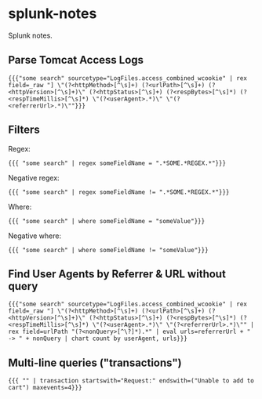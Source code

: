 # splunk-notes
Splunk notes.

## Parse Tomcat Access Logs

```
{{{"some search" sourcetype="LogFiles.access_combined_wcookie" | rex field=_raw "] \"(?<httpMethod>[^\s]+) (?<urlPath>[^\s]+) (?<httpVersion>[^\s]+)\" (?<httpStatus>[^\s]+) (?<respBytes>[^\s]*) (?<respTimeMillis>[^\s]*) \"(?<userAgent>.*)\" \"(?<referrerUrl>.*)\""}}}
```

## Filters

Regex:

```
{{{ "some search" | regex someFieldName = ".*SOME.*REGEX.*"}}}
```

Negative regex:

```
{{{ "some search" | regex someFieldName != ".*SOME.*REGEX.*"}}}
```

Where:

```
{{{ "some search" | where someFieldName = "someValue"}}}
```

Negative where:

```
{{{ "some search" | where someFieldName != "someValue"}}}
```

## Find User Agents by Referrer & URL without query

```
{{{"some search" sourcetype="LogFiles.access_combined_wcookie" | rex field=_raw "] \"(?<httpMethod>[^\s]+) (?<urlPath>[^\s]+) (?<httpVersion>[^\s]+)\" (?<httpStatus>[^\s]+) (?<respBytes>[^\s]*) (?<respTimeMillis>[^\s]*) \"(?<userAgent>.*)\" \"(?<referrerUrl>.*)\"" | rex field=urlPath "(?<nonQuery>[^\?]*).*" | eval urls=referrerUrl + " -> " + nonQuery | chart count by userAgent, urls}}}
```

## Multi-line queries ("transactions")

```
{{{ "" | transaction startswith="Request:" endswith=("Unable to add to cart") maxevents=4}}}
```
